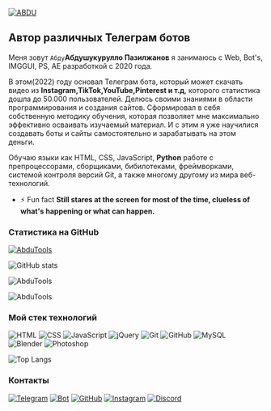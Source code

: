 [![ABDU](https://imgur.com/7nIaz5Z.jpg)](https://t.me/abdu_uyghur)

## Автор различных Телеграм ботов
Меня зовут ```Абду```**Абдушукурулло Пазилжанов** я занимаюсь с Web, Bot's, IMGGUI, PS, AE разработкой с 2020 года.

В этом(2022) году основал Телеграм бота, который может скачать видео из **Instagram,TikTok,YouTube,Pinterest и т.д**, которого статистика дошла до 50.000 пользователей. Делюсь своими знаниями в области программирования и создания сайтов. Сформировал в себя собственную методику обучения, которая позволяет мне максимально эффективно осваивать изучаемый материал. И с этим я уже научилися создавать боты и сайты самостоятельно и зарабатывать на этом деньги.

Обучаю языки как HTML, CSS, JavaScript, **Python** работе с препроцессорами, сборщиками, бибилотеками, фреймворками, системой контроля версий Git,  а также многому другому из мира веб-технологий. 
- ⚡ Fun fact **Still stares at the screen for most of the time, clueless of what's happening or what can happen.**

### Статистика на GitHub
<p align="left"> <a href="https://github.com/ryo-ma/github-profile-trophy"><img src="https://github-profile-trophy.vercel.app/?username=abdutools" alt="AbduTools" /></a> </p>

![GitHub stats](https://github-readme-stats.vercel.app/api?username=abdutools&show_icons=true&hide=prs,issues,contribs&theme=dark)
<p><img align="center" src="https://github-readme-streak-stats.herokuapp.com/?user=abdutools&theme=dark" alt="AbduTools" /></p>
<p align="left"> <img src="https://komarev.com/ghpvc/?username=AbduTools&label=Profile%20views&color=b80000&style=flat-square" alt="AbduTools" /> </p>

### Мой стек технологий
![HTML](https://img.shields.io/badge/-HTML-333?style=for-the-badge&logo=html5)
![CSS](https://img.shields.io/badge/-CSS-333?style=for-the-badge&logo=css3&logoColor=blue)
![JavaScript](https://img.shields.io/badge/-JavaScript-333?style=for-the-badge&logo=javascript)
![jQuery](https://img.shields.io/badge/-jQuery-333?style=for-the-badge&logo=jQuery&logoColor=blue) 
![Git](https://img.shields.io/badge/-Git-333?style=for-the-badge&logo=Git)
![GitHub](https://img.shields.io/badge/-GitHub-333?style=for-the-badge&logo=GitHub)
![MySQL](https://img.shields.io/badge/-MySQL-333?style=for-the-badge)  
![Blender](https://img.shields.io/badge/-Blender-333?style=for-the-badge&logo=Blender)
![Photoshop](https://img.shields.io/badge/-Photoshop-333?style=for-the-badge&logo=Photoshop)

![Top Langs](https://github-readme-stats.vercel.app/api/top-langs/?username=abdutools&layout=compact&theme=dark)

### Контакты
[![Telegram](https://img.shields.io/badge/-Telegram-333?style=for-the-badge&logo=telegram&logoColor=27A0D9)](https://t.me/abdu_uyghur)
[![Bot](https://img.shields.io/badge/-Bot-333?style=for-the-badge)](https://t.me/abdutools)
[![GitHub](https://img.shields.io/badge/-GitHub-333?style=for-the-badge&logo=GitHub&logoColor=fff)](https://github.com/abdutools)
[![Instagram](https://img.shields.io/badge/-Instagram-333?style=for-the-badge&logo=instagram&logoColor=FF468F)](https://instagram.com/abdu._uyghur)
[![Discord](https://img.shields.io/badge/-Discord-333?style=for-the-badge&logo=Discord&logoColor=fff)](https://www.udemy.com/user/useinov-ismail-asanovich/)
